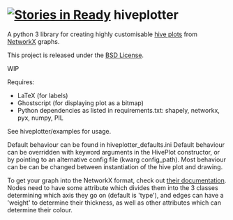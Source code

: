 [![Stories in Ready](https://badge.waffle.io/clbarnes/hiveplotter.png?label=ready&title=Ready)](https://waffle.io/clbarnes/hiveplotter)
hiveplotter
===========

A python 3 library for creating highly customisable [hive plots](http://www.hiveplot.net/) from [NetworkX](https://networkx.github.io/) graphs.

This project is released under the [BSD License](https://raw.githubusercontent.com/clbarnes/hiveplotter/master/LICENSE).

WIP

Requires:
 - LaTeX (for labels)
 - Ghostscript (for displaying plot as a bitmap)
 - Python dependencies as listed in requirements.txt: shapely, networkx, pyx, numpy, PIL
 
See hiveplotter/examples for usage.

Default behaviour can be found in hiveplotter_defaults.ini
Default behaviour can be overridden with keyword arguments in the HivePlot constructor, or by pointing to an alternative config file (kwarg config_path).
Most behaviour can be can be changed between instantiation of the hive plot and drawing.

To get your graph into the NetworkX format, check out [their documentation](http://networkx.github.io/documentation/latest/reference/readwrite.html). Nodes need to have some attribute which divides them into the 3 classes determining which axis they go on (default is 'type'), and edges can have a 'weight' to determine their thickness, as well as other attributes which can determine their colour. 
